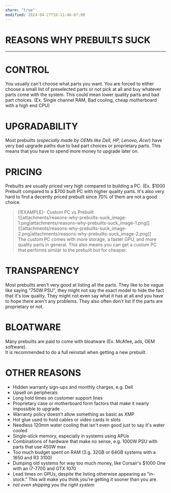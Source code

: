 ```yaml
---
share: "true"
modified: 2024-04-27T16:11:46-07:00
---
```


# REASONS WHY PREBUILTS SUCK

---

# CONTROL

You usually can't choose what parts you want. You are forced to either choose a small list of preselected parts or not pick at all and buy whatever parts come with the system. This could mean lower quality parts and bad part choices. (Ex. Single channel RAM, Bad cooling, cheap motherboard with a high end CPU)

# UPGRADABILITY

Most prebuilts (*especially made by OEMs like Dell, HP, Lenovo, Acer*) have very bad upgrade paths due to bad part choices or proprietary parts. This means that you have to spend more money to upgrade later on.

# PRICING

Prebuilts are usually priced very high compared to building a PC. (Ex. $1000 Prebuilt compared to a $700 built PC with higher quality parts. It's also very hard to find a decently priced prebuilt since 70% of them are not a good choice.

> [!EXAMPLE]- Custom PC vs Prebuilt  
> ![[attachments/reasons-why-prebuilts-suck_image-1.png|attachments/reasons-why-prebuilts-suck_image-1.png]]  
> ![[attachments/reasons-why-prebuilts-suck_image-2.png|attachments/reasons-why-prebuilts-suck_image-2.png]]  
> The custom PC comes with more storage, a faster GPU, and more quality parts in general. This also means you can get a custom PC that performs similar to the prebuilt but for cheaper.

# TRANSPARENCY

Most prebuilts aren't very good at listing all the parts. They like to be vague like saying "750W PSU", they might not say the exact model to hide the fact that it's low quality. They might not even say what it has at all and you have to hope there aren't any problems. They also often don't list if the parts are proprietary or not.

# BLOATWARE

Many prebuilts are paid to come with bloatware (Ex. McAfee, ads, OEM software).  
It is recommended to do a full reinstall when getting a new prebuilt.

# OTHER REASONS

- Hidden warranty sign-ups and monthly charges, e.g. Dell
- Upsell on peripherals
- Long hold times on customer support lines
- Proprietary case or motherboard form factors that make it nearly impossible to upgrade
- Warranty policy doesn't allow something as basic as XMP
- Hot glue used to hold cables or video cards in slots
- Needless 120mm water cooling that isn't even good just to say it's water cooled
- Single-stick memory, especially in systems using APUs
- Combinations of hardware that make no sense, e.g. 1000W PSU with parts that use 450W max
- Too much budget spent on RAM (3.g. 32GB or 64GB systems with a 1650 and R3 3100)
- Dumping old systems for way too much money, like Corsair's $1000 One with an i7-7700 and GTX 1070
- Lead times on GPUs, despite the listing otherwise appearing as "in-stock." This will make you think you're getting it sooner than you are.
- *not even shipping you the right system*

